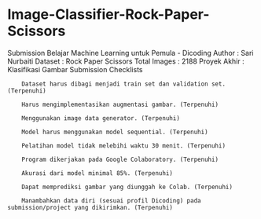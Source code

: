 # Image-Classifier-Rock-Paper-Scissors
Submission Belajar Machine Learning untuk Pemula - Dicoding Author : Sari Nurbaiti  Dataset : Rock Paper Scissors Total Images : 2188
Proyek Akhir : Klasifikasi Gambar
Submission Checklists

        Dataset harus dibagi menjadi train set dan validation set. (Terpenuhi)

        Harus mengimplementasikan augmentasi gambar. (Terpenuhi)

        Menggunakan image data generator. (Terpenuhi)

        Model harus menggunakan model sequential. (Terpenuhi)

        Pelatihan model tidak melebihi waktu 30 menit. (Terpenuhi)

        Program dikerjakan pada Google Colaboratory. (Terpenuhi)

        Akurasi dari model minimal 85%. (Terpenuhi)

        Dapat memprediksi gambar yang diunggah ke Colab. (Terpenuhi)

        Manambahkan data diri (sesuai profil Dicoding) pada submission/project yang dikirimkan. (Terpenuhi)

